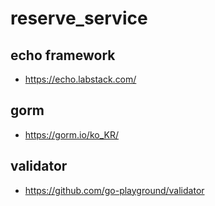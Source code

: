 # reserve_service


## echo framework
 - https://echo.labstack.com/
## gorm 
 - https://gorm.io/ko_KR/

## validator
 - https://github.com/go-playground/validator